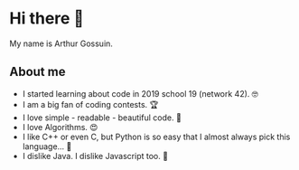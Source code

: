 # Hi there 👋

My name is Arthur Gossuin.

## About me

 - I started learning about code in 2019 school 19 (network 42). :nerd_face:
 - I am a big fan of coding contests. :trophy:
 - I love simple - readable - beautiful code. :butterfly:	
 - I love Algorithms. 	:heart_eyes:
 - I like C++ or even C, but Python is so easy that I almost always pick this language... :smiling_face_with_three_hearts:
 - I dislike Java. I dislike Javascript too. :nauseated_face:
